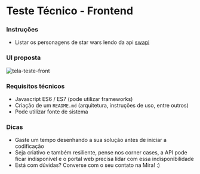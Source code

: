 # Teste Técnico - Frontend

### Instruções

- Listar os personagens de star wars lendo da api [swapi](https://swapi.co/)

### UI proposta
![tela-teste-front](https://user-images.githubusercontent.com/398909/42768524-2679fad8-88f6-11e8-9872-41eb199d1d79.png)


### Requisitos técnicos

- Javascript ES6 / ES7 (pode utilizar frameworks)
- Criação de um `README.md` (arquitetura, instruções de uso, entre outros)
- Pode utilizar fonte de sistema

### Dicas
- Gaste um tempo desenhando a sua solução antes de iniciar a codificação
- Seja criativo e também resiliente, pense nos corner cases, a API pode ficar indisponível e o portal web precisa lidar com essa indisponibilidade
- Está com dúvidas? Converse com o seu contato na Mira! :)
